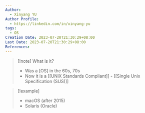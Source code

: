 ```yaml
---
Author:
  - Xinyang YU
Author Profile:
  - https://linkedin.com/in/xinyang-yu
tags:
  - OS
Creation Date: 2023-07-20T21:30:29+08:00
Last Date: 2023-07-20T21:30:29+08:00
References:
---
```

>[!note] What is it?
>- Was a [OS] in the 60s, 70s
>- Now it is a [[UNIX Standards Compliant]] - [[Single Unix Specification (SUS)]]

>[!example]
>- macOS (after 2015)
>- Solaris (Oracle)